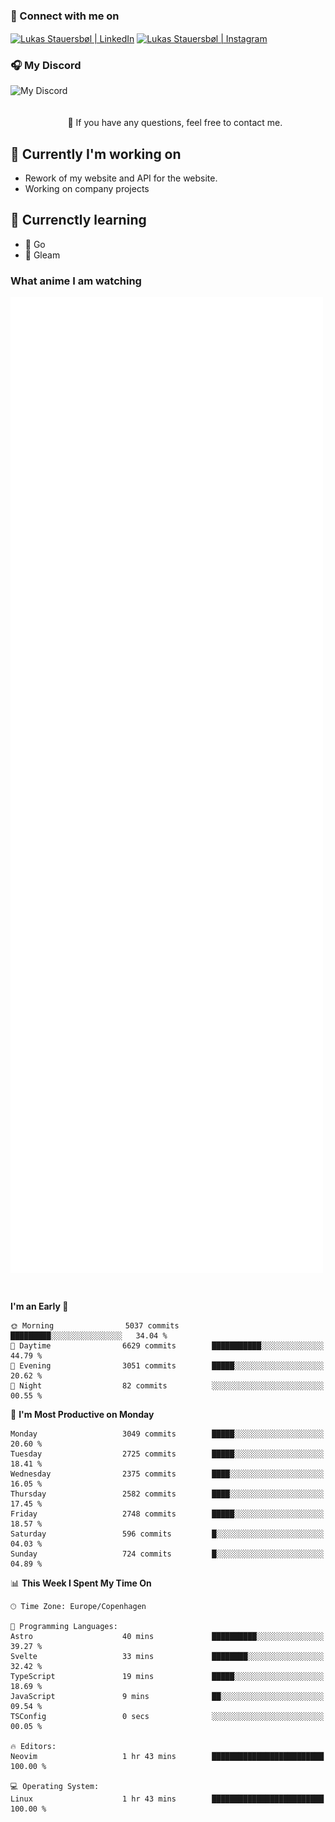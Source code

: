 ### 🔗 Connect with me on
<a href="https://www.instagram.com/lukas_stauersbol" target="_blank"><img align="center" src="https://raw.githubusercontent.com/stauersbol/stauersbol/main/images/instagram.svg" alt="Lukas Stauersbøl | LinkedIn" width="30px"/></a>
<a href="https://www.linkedin.com/in/lukas-stauersbol/" target="_blank"><img align="center" src="https://raw.githubusercontent.com/stauersbol/stauersbol/main/images/linkedin.svg" alt="Lukas Stauersbøl | Instagram" width="30px"/></a>

<p align="center">
 <h3>🎧 My Discord</h3>
 <img align="left" height="55px" src="https://discord.c99.nl/widget/theme-2/147806323323568128.png" alt="My Discord" />
</p>

<br/>
<br/>
<br/>
💬 If you have any questions, feel free to contact me.

## 🔭 Currently I'm working on
- Rework of my website and API for the website.
- Working on company projects
 
## 🌱 Currenctly learning
- 💙 Go
- 💜 Gleam

### What anime I am watching
<a href="https://anilist.co/user/slashiy/" align="center"><img align="center" width="500px" src="metrics.plugin.personal.anilist.svg" /></a>

<br/>

<!--START_SECTION:waka-->
**I'm an Early 🐤** 

```text
🌞 Morning                5037 commits        █████████░░░░░░░░░░░░░░░░   34.04 % 
🌆 Daytime                6629 commits        ███████████░░░░░░░░░░░░░░   44.79 % 
🌃 Evening                3051 commits        █████░░░░░░░░░░░░░░░░░░░░   20.62 % 
🌙 Night                  82 commits          ░░░░░░░░░░░░░░░░░░░░░░░░░   00.55 % 
```
📅 **I'm Most Productive on Monday** 

```text
Monday                   3049 commits        █████░░░░░░░░░░░░░░░░░░░░   20.60 % 
Tuesday                  2725 commits        █████░░░░░░░░░░░░░░░░░░░░   18.41 % 
Wednesday                2375 commits        ████░░░░░░░░░░░░░░░░░░░░░   16.05 % 
Thursday                 2582 commits        ████░░░░░░░░░░░░░░░░░░░░░   17.45 % 
Friday                   2748 commits        █████░░░░░░░░░░░░░░░░░░░░   18.57 % 
Saturday                 596 commits         █░░░░░░░░░░░░░░░░░░░░░░░░   04.03 % 
Sunday                   724 commits         █░░░░░░░░░░░░░░░░░░░░░░░░   04.89 % 
```


📊 **This Week I Spent My Time On** 

```text
🕑︎ Time Zone: Europe/Copenhagen

💬 Programming Languages: 
Astro                    40 mins             ██████████░░░░░░░░░░░░░░░   39.27 % 
Svelte                   33 mins             ████████░░░░░░░░░░░░░░░░░   32.42 % 
TypeScript               19 mins             █████░░░░░░░░░░░░░░░░░░░░   18.69 % 
JavaScript               9 mins              ██░░░░░░░░░░░░░░░░░░░░░░░   09.54 % 
TSConfig                 0 secs              ░░░░░░░░░░░░░░░░░░░░░░░░░   00.05 % 

🔥 Editors: 
Neovim                   1 hr 43 mins        █████████████████████████   100.00 % 

💻 Operating System: 
Linux                    1 hr 43 mins        █████████████████████████   100.00 % 
```


<!--END_SECTION:waka-->
